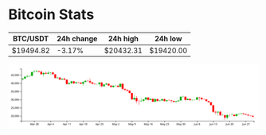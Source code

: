 # Bitcoin Stats

BTC/USDT|24h change|24h high|24h low|
|---|---|---|---|
|$19494.82|-3.17%|$20432.31|$19420.00|

<img src="./chart.svg">
